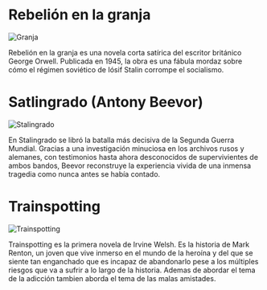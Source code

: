 # Rebelión en la granja

![Granja](https://images.cdn2.buscalibre.com/fit-in/360x360/03/05/03056fc1f0f830b81b7f92a74b5ce27e.jpg)

Rebelión en la granja es una novela corta satírica del escritor británico George Orwell. Publicada en 1945, la obra es una fábula mordaz sobre cómo el régimen soviético de Iósif Stalin corrompe el socialismo.

# Satlingrado (Antony Beevor)

![Stalingrado](https://www.planetadelibros.com.mx/usuaris/libros/fotos/198/m_libros/197749_portada_stalingrado_antony-beevor_201505260919.jpg)

En Stalingrado se libró la batalla más decisiva de la Segunda Guerra Mundial. Gracias a una investigación minuciosa en los archivos rusos y alemanes, con testimonios hasta ahora desconocidos de supervivientes de ambos bandos, Beevor reconstruye la experiencia vivida de una inmensa tragedia como nunca antes se había contado.

# Trainspotting

![Trainspotting](https://images.cdn1.buscalibre.com/fit-in/360x360/47/d2/47d298fd2a2a82aa94301cbbe4414b0a.jpg)

Trainspotting es la primera novela de Irvine Welsh. Es la historia de Mark Renton, un joven que vive inmerso en el mundo de la heroína y del que se siente tan enganchado que es incapaz de abandonarlo pese a los múltiples riesgos que va a sufrir a lo largo de la historia. Ademas de abordar el tema de la adicción tambien aborda el tema de las malas amistades.
